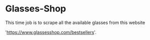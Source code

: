 # Glasses-Shop

This time job is to scrape all the available glasses from this website 

'https://www.glassesshop.com/bestsellers'.
